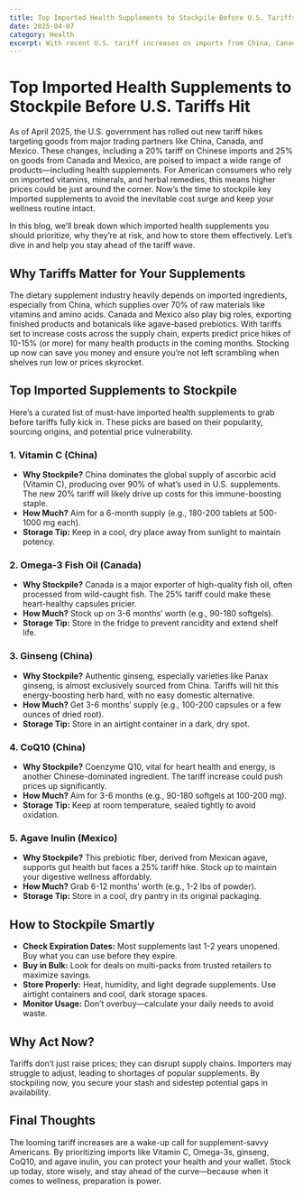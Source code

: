 ```yaml
---
title: Top Imported Health Supplements to Stockpile Before U.S. Tariffs Hit
date: 2025-04-07
category: Health
excerpt: With recent U.S. tariff increases on imports from China, Canada, and Mexico, prices for health supplements are set to rise. Discover which imported supplements to stock up on now to save money and maintain your wellness routine.
---
```


# Top Imported Health Supplements to Stockpile Before U.S. Tariffs Hit

As of April 2025, the U.S. government has rolled out new tariff hikes targeting goods from major trading partners like China, Canada, and Mexico. These changes, including a 20% tariff on Chinese imports and 25% on goods from Canada and Mexico, are poised to impact a wide range of products—including health supplements. For American consumers who rely on imported vitamins, minerals, and herbal remedies, this means higher prices could be just around the corner. Now’s the time to stockpile key imported supplements to avoid the inevitable cost surge and keep your wellness routine intact.

In this blog, we’ll break down which imported health supplements you should prioritize, why they’re at risk, and how to store them effectively. Let’s dive in and help you stay ahead of the tariff wave.

## Why Tariffs Matter for Your Supplements

The dietary supplement industry heavily depends on imported ingredients, especially from China, which supplies over 70% of raw materials like vitamins and amino acids. Canada and Mexico also play big roles, exporting finished products and botanicals like agave-based prebiotics. With tariffs set to increase costs across the supply chain, experts predict price hikes of 10-15% (or more) for many health products in the coming months. Stocking up now can save you money and ensure you’re not left scrambling when shelves run low or prices skyrocket.

## Top Imported Supplements to Stockpile

Here’s a curated list of must-have imported health supplements to grab before tariffs fully kick in. These picks are based on their popularity, sourcing origins, and potential price vulnerability.

### 1. Vitamin C (China)
- **Why Stockpile?** China dominates the global supply of ascorbic acid (Vitamin C), producing over 90% of what’s used in U.S. supplements. The new 20% tariff will likely drive up costs for this immune-boosting staple.
- **How Much?** Aim for a 6-month supply (e.g., 180-200 tablets at 500-1000 mg each).
- **Storage Tip:** Keep in a cool, dry place away from sunlight to maintain potency.

### 2. Omega-3 Fish Oil (Canada)
- **Why Stockpile?** Canada is a major exporter of high-quality fish oil, often processed from wild-caught fish. The 25% tariff could make these heart-healthy capsules pricier.
- **How Much?** Stock up on 3-6 months’ worth (e.g., 90-180 softgels).
- **Storage Tip:** Store in the fridge to prevent rancidity and extend shelf life.

### 3. Ginseng (China)
- **Why Stockpile?** Authentic ginseng, especially varieties like Panax ginseng, is almost exclusively sourced from China. Tariffs will hit this energy-boosting herb hard, with no easy domestic alternative.
- **How Much?** Get 3-6 months’ supply (e.g., 100-200 capsules or a few ounces of dried root).
- **Storage Tip:** Store in an airtight container in a dark, dry spot.

### 4. CoQ10 (China)
- **Why Stockpile?** Coenzyme Q10, vital for heart health and energy, is another Chinese-dominated ingredient. The tariff increase could push prices up significantly.
- **How Much?** Aim for 3-6 months (e.g., 90-180 softgels at 100-200 mg).
- **Storage Tip:** Keep at room temperature, sealed tightly to avoid oxidation.

### 5. Agave Inulin (Mexico)
- **Why Stockpile?** This prebiotic fiber, derived from Mexican agave, supports gut health but faces a 25% tariff hike. Stock up to maintain your digestive wellness affordably.
- **How Much?** Grab 6-12 months’ worth (e.g., 1-2 lbs of powder).
- **Storage Tip:** Store in a cool, dry pantry in its original packaging.

## How to Stockpile Smartly

- **Check Expiration Dates:** Most supplements last 1-2 years unopened. Buy what you can use before they expire.
- **Buy in Bulk:** Look for deals on multi-packs from trusted retailers to maximize savings.
- **Store Properly:** Heat, humidity, and light degrade supplements. Use airtight containers and cool, dark storage spaces.
- **Monitor Usage:** Don’t overbuy—calculate your daily needs to avoid waste.

## Why Act Now?

Tariffs don’t just raise prices; they can disrupt supply chains. Importers may struggle to adjust, leading to shortages of popular supplements. By stockpiling now, you secure your stash and sidestep potential gaps in availability.

## Final Thoughts

The looming tariff increases are a wake-up call for supplement-savvy Americans. By prioritizing imports like Vitamin C, Omega-3s, ginseng, CoQ10, and agave inulin, you can protect your health and your wallet. Stock up today, store wisely, and stay ahead of the curve—because when it comes to wellness, preparation is power.
